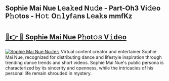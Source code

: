 ## Sophie Mai Nue L𝚎a𝚔ed N𝚞𝚍e - Part-Oh3 Vi𝚍𝚎o P𝚑𝚘tos - H𝚘𝚝 O𝚗𝚕yf𝚊ns L𝚎a𝚔s mmfKz

# <h2><a href="http://kfbblfd.oniu.top/?m=Sophie+Mai+Nue">🔗👉 🔴 Sophie Mai Nue P𝚑ot𝚘𝚜 V𝚒d𝚎o</a></h2>

[![Sophie Mai Nue Nu𝚍e𝚜](https://i.imgur.com/0qMVB7G.gif)](http://kfbblfd.oniu.top/?m=Sophie+Mai+Nue)
Virtual content creator and entertainer Sophie Mai Nue, recognized for distributing dance and lifestyle inspiration through trending dance trends and short videos. Sophie Mai Nue's public persona is characterized by its sincerity and openness, while the intricacies of his personal life remain shrouded in mystery.  
